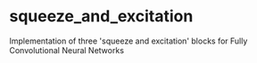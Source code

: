 # squeeze_and_excitation
Implementation of three 'squeeze and excitation' blocks for Fully Convolutional Neural Networks
